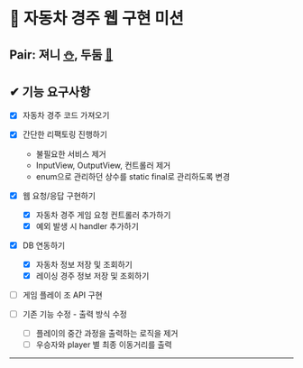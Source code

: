 # 🚗 자동차 경주 웹 구현 미션

## Pair: 져니 [⛄️](http://github.com/cl8d), 두둠 [🐢](https://github.com/younghoondoodoom)

## ✔ 기능 요구사항

- [x] 자동차 경주 코드 가져오기

- [x] 간단한 리팩토링 진행하기
    - 불필요한 서비스 제거
    - InputView, OutputView, 컨트롤러 제거
    - enum으로 관리하던 상수를 static final로 관리하도록 변경

- [x] 웹 요청/응답 구현하기
    - [x] 자동차 경주 게임 요청 컨트롤러 추가하기
    - [x] 예외 발생 시 handler 추가하기

- [x] DB 연동하기
    - [x] 자동차 정보 저장 및 조회하기
    - [x] 레이싱 경주 정보 저장 및 조회하기

- [ ] 게임 플레이 조 API 구현
- [ ] 기존 기능 수정 - 출력 방식 수정
    - [ ] 플레이의 중간 과정을 출력하는 로직을 제거
    - [ ] 우승자와 player 별 최종 이동거리를 출력

---
